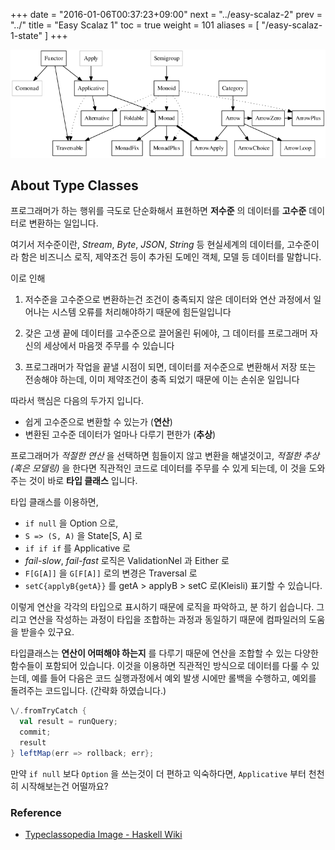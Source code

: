+++
date = "2016-01-06T00:37:23+09:00"
next = "../easy-scalaz-2"
prev = "../"
title = "Easy Scalaz 1"
toc = true
weight = 101
aliases = [
    "/easy-scalaz-1-state"
]
+++

![](https://raw.githubusercontent.com/1ambda/1ambda.github.io/master/assets/images/about-type-class/Typeclassopedia-diagram.png)

## About Type Classes

프로그래머가 하는 행위를 극도로 단순화해서 표현하면 **저수준** 의 데이터를 **고수준** 데이터로 변환하는 일입니다.

여기서 저수준이란, *Stream*, *Byte*, *JSON*, *String* 등 현실세계의 데이터를, 고수준이라 함은 비즈니스 로직, 제약조건 등이 추가된 도메인 객체, 모델 등 데이터를 말합니다.

이로 인해

1. 저수준을 고수준으로 변환하는건 조건이 충족되지 않은 데이터와 연산 과정에서 일어나는 시스템 오류를 처리해야하기 때문에 힘든일입니다

2. 갖은 고생 끝에 데이터를 고수준으로 끌어올린 뒤에야, 그 데이터를 프로그래머 자신의 세상에서 마음껏 주무를 수 있습니다

3. 프로그래머가 작업을 끝낼 시점이 되면, 데이터를 저수준으로 변환해서 저장 또는 전송해야 하는데, 이미 제약조건이 충족 되었기 때문에 이는 손쉬운 일입니다

따라서 핵심은 다음의 두가지 입니다.

- 쉽게 고수준으로 변환할 수 있는가 (**연산**)
- 변환된 고수준 데이터가 얼마나 다루기 편한가 (**추상**)

프로그래머가 *적절한 연산* 을 선택하면 힘들이지 않고 변환을 해낼것이고, *적절한 추상 (혹은 모델링)* 을 한다면 직관적인 코드로 데이터를 주무를 수 있게 되는데, 이 것을 도와주는 것이 바로 **타입 클래스** 입니다.

타입 클래스를 이용하면,

- `if null`  을 Option 으로,
- `S => (S, A)` 을 State[S, A] 로
- `if if if` 를 Applicative 로
- *fail-slow*, *fail-fast* 로직은 ValidationNel 과 Either 로
- `F[G[A]]` 을 `G[F[A]]` 로의 변경은 Traversal 로
- `setC{applyB{getA}}` 를 getA > applyB > setC 로(Kleisli)
 표기할 수 있습니다.

이렇게 연산을 각각의 타입으로 표시하기 때문에 로직을 파악하고, 분 하기 쉽습니다. 그리고 연산을 작성하는 과정이 타입을 조합하는 과정과 동일하기 때문에 컴파일러의 도움을 받을수 있구요.

타입클래스는 **연산이 어떠해야 하는지** 를 다루기 때문에 연산을 조합할 수 있는 다양한 함수들이 포함되어 있습니다. 이것을 이용하면 직관적인 방식으로 데이터를 다룰 수 있는데, 예를 들어 다음은 코드 실행과정에서 예외 발생 시에만 롤백을 수행하고, 예외를 돌려주는 코드입니다. (간략화 하였습니다.)

```scala
\/.fromTryCatch {
  val result = runQuery;
  commit;
  result
} leftMap(err => rollback; err};
```

만약 `if null`  보다  `Option` 을 쓰는것이 더 편하고 익숙하다면, `Applicative` 부터 천천히 시작해보는건 어떨까요?

### Reference

- [Typeclassopedia Image - Haskell Wiki](https://wiki.haskell.org/Typeclassopedia)
